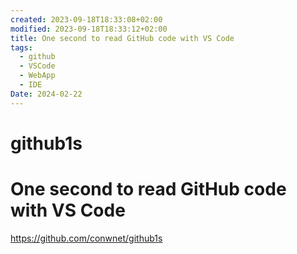 ```yaml
---
created: 2023-09-18T18:33:08+02:00
modified: 2023-09-18T18:33:12+02:00
title: One second to read GitHub code with VS Code
tags:
  - github
  - VSCode
  - WebApp
  - IDE
Date: 2024-02-22
---
```


# github1s
# One second to read GitHub code with VS Code

https://github.com/conwnet/github1s
